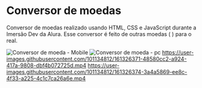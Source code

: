# Conversor de moedas
 Conversor de moedas realizado usando HTML, CSS e JavaScript durante a Imersão Dev da Alura. 
 Esse conversor é feito de outras moedas ( ) para o real. 

![Conversor de moeda - Mobile](https://user-images.githubusercontent.com/101134812/161326365-cf47a76e-d331-4de2-b014-ee27f1a3d1a3.png)
![Conversor de moeda - pc](https://user-images.githubusercontent.com/101134812/161326370-9b2c713f-b24b-4d91-aeb2-1a96904a27d0.png)
https://user-images.githubusercontent.com/101134812/161326371-48580cc2-a924-417a-9808-dbf4b072725d.mp4
https://user-images.githubusercontent.com/101134812/161326374-3a4a5869-ee8c-4f33-a225-4c1c7ca26a6e.mp4
